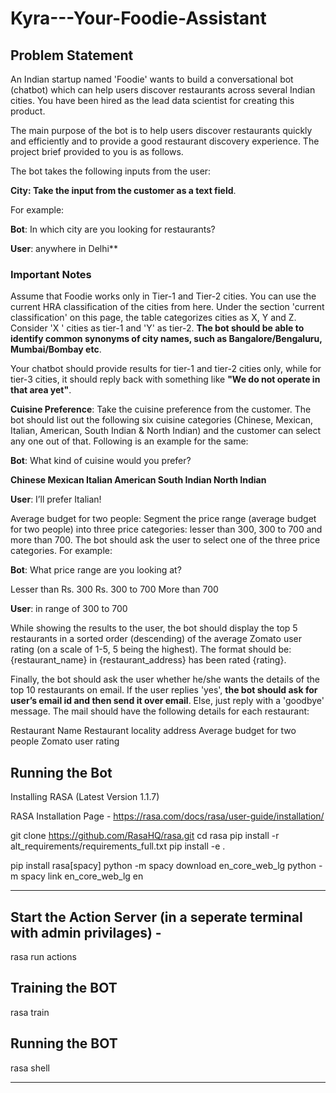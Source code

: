 # Kyra---Your-Foodie-Assistant


## Problem Statement
An Indian startup named 'Foodie' wants to build a conversational bot (chatbot) which can help users discover restaurants across several Indian cities. You have been hired as the lead data scientist for creating this product.

The main purpose of the bot is to help users discover restaurants quickly and efficiently and to provide a good restaurant discovery experience. The project brief provided to you is as follows.

The bot takes the following inputs from the user:

**City: Take the input from the customer as a text field**.

For example:

**Bot**: In which city are you looking for restaurants?

**User**: anywhere in Delhi**

### Important Notes 

Assume that Foodie works only in Tier-1 and Tier-2 cities. You can use the current HRA classification of the cities from here. Under the section 'current classification' on this page, the table categorizes cities as X, Y and Z. Consider 'X ' cities as tier-1 and 'Y' as tier-2. 
**The bot should be able to identify common synonyms of city names, such as Bangalore/Bengaluru, Mumbai/Bombay etc**.

Your chatbot should provide results for tier-1 and tier-2 cities only, while for tier-3 cities, it should reply back with something like **"We do not operate in that area yet"**.

**Cuisine Preference**: Take the cuisine preference from the customer. The bot should list out the following six cuisine categories (Chinese, Mexican, Italian, American, South Indian & North Indian) and the customer can select any one out of that. Following is an example for the same:

**Bot**: What kind of cuisine would you prefer?

**Chinese
Mexican
Italian
American
South Indian
North Indian**

**User**: I’ll prefer Italian!

Average budget for two people: Segment the price range (average budget for two people) into three price categories: lesser than 300, 300 to 700 and more than 700. The bot should ask the user to select one of the three price categories. For example:

**Bot**: What price range are you looking at?

Lesser than Rs. 300
Rs. 300 to 700
More than 700

**User**: in range of 300 to 700

While showing the results to the user, the bot should display the top 5 restaurants in a sorted order (descending) of the average Zomato user rating (on a scale of 1-5, 5 being the highest). The format should be: {restaurant_name} in {restaurant_address} has been rated {rating}.


Finally, the bot should ask the user whether he/she wants the details of the top 10 restaurants on email. If the user replies 'yes', **the bot should ask for user’s email id and then send it over email**. Else, just reply with a 'goodbye' message. The mail should have the following details for each restaurant:

Restaurant Name
Restaurant locality address
Average budget for two people
Zomato user rating

## Running the Bot

Installing RASA (Latest Version 1.1.7)

RASA Installation Page - https://rasa.com/docs/rasa/user-guide/installation/


git clone https://github.com/RasaHQ/rasa.git
cd rasa
pip install -r alt_requirements/requirements_full.txt
pip install -e .

pip install rasa[spacy]
python -m spacy download en_core_web_lg
python -m spacy link en_core_web_lg en

*************************************************************************************************************************************************************************************************************************

Start the Action Server (in a seperate terminal with admin privilages) - 
------------------------------------------------------------------------
rasa run actions


Training the BOT
----------------
rasa train

Running the BOT
---------------
rasa shell

*************************************************************************************************************************************************************************************************************************
